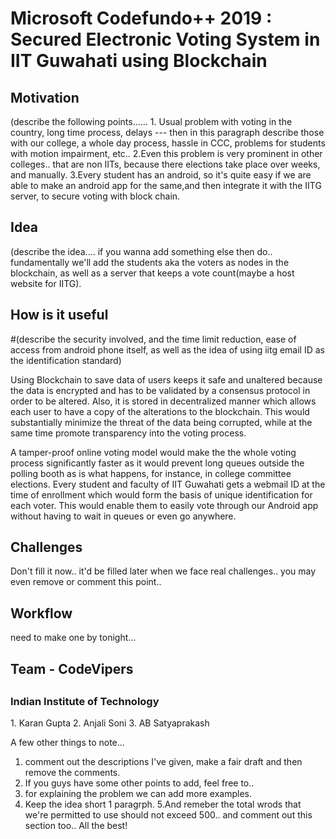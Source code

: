 <h1> Microsoft Codefundo++ 2019 : Secured Electronic Voting System in IIT Guwahati using Blockchain </h1>

<h2>Motivation</h2>
  (describe the following points......
  1. Usual problem with voting in the country, long time process, delays --- then in this paragraph describe those with our college, a whole day process, hassle in CCC, problems for students with motion impairment, etc.. 
  2.Even this problem is very prominent in other colleges.. that are non IITs, because there elections take place over weeks, and manually.
  3.Every student has an android, so it's quite easy if we are able to make an android app for the same,and then integrate it with the IITG server, to secure voting with block chain.
  
<h2>Idea</h2>
(describe the idea.... if you wanna add something else then do.. fundamentally we'll add the students aka the voters as nodes in the blockchain, as well as a server that keeps a vote count(maybe a host website for IITG). 

<h2>How is it useful</h2>
#(describe the security involved, and the time limit reduction, ease of access from android phone itself, as well as the idea of using iitg email ID as the identification standard)

Using Blockchain to save data of users keeps it safe and unaltered because the data is encrypted and has to be validated by a consensus protocol in order to be altered. Also, it is stored in decentralized manner which allows each user to have a copy of the alterations to the blockchain. This would substantially minimize the threat of the data being corrupted, while at the same time promote transparency into the voting process.

A tamper-proof online voting model would make the the whole voting process significantly faster as it would prevent long queues outside the polling booth as is what happens, for instance, in college committee elections. Every student and faculty of IIT Guwahati gets a webmail ID at the time of enrollment which would form the basis of unique identification for each voter. This would enable them to easily vote through our Android app without having to wait in queues or even go anywhere.

<h2>Challenges</h2>
  Don't fill it now.. it'd be filled later when we face real challenges.. you may even remove or comment this point..
  
<h2>Workflow</h2>
need to make one by tonight... 

<h2>Team - CodeVipers<h2>
  <h3>Indian Institute of Technology</h3>
  1. Karan Gupta
  2. Anjali Soni
  3. AB Satyaprakash
  
  
  
  A few other things to note...
  1. comment out the descriptions I've given, make a fair draft and then remove the comments. 
  2. If you guys have some other points to add, feel free to..
  3. for explaining the problem we can add more examples.
  4. Keep the idea short 1 paragrph.
  5.And remeber the total wrods that we're permitted to use should not exceed 500.. and comment out this section too.. All the best!
  
  
  
  





